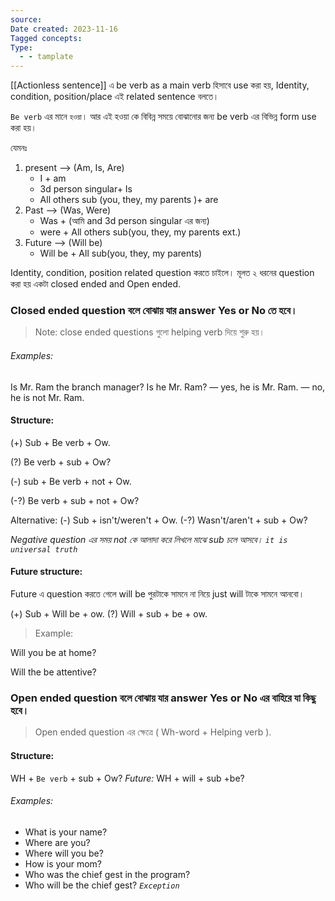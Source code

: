 ```yaml
---
source: 
Date created: 2023-11-16
Tagged concepts: 
Type:
  - - tamplate
---
```

[[Actionless sentence]] এ be verb as a main verb হিসাবে use করা হয়, Identity, condition, position/place এই related sentence বলতে।

`Be verb` এর মানে `হওয়া`। আর এই হওয়া কে বিবিন্ন সময়ে বোঝানোর জন্য be verb এর বিভিন্ন form use করা হয়।

যেমনঃ
1. present --> (Am, Is, Are)
	- I + am
	- 3d person singular+ Is
	- All others sub (you, they, my parents )+ are 
2. Past --> (Was, Were)
	- Was + (আমি and 3d person singular এর জন্য)
	- were + All others sub(you, they, my parents ext.)
1. Future --> (Will be)
	- Will be + All  sub(you, they, my parents)


Identity, condition, position related question করতে চাইলে। মূলত ২ ধরনের question করা হয় একটা closed ended and Open ended.

### Closed ended question বলে বোঝায় যার answer Yes or No তে হবে। 

>Note: close ended questions গুলো helping verb দিয়ে শুরু হয়।

###### Examples:

Is Mr. Ram the branch manager?
Is he Mr. Ram?
— yes, he is Mr. Ram.
— no, he is not Mr. Ram.

#### Structure:

(+) Sub + Be verb + Ow.

(?) Be verb + sub + Ow?

(-) sub + Be verb + not + Ow.

(-?) Be verb + sub + not + Ow?

Alternative: 
(-) Sub + isn't/weren't + Ow.
(-?) Wasn't/aren't + sub + Ow?

*Negative question এর সময় not কে আলাদা করে লিখলে মাঝে sub চলে আসবে। `it is universal truth`*

#### Future structure:

Future এ question করতে গেলে will be পুরটাকে সামনে না নিয়ে just will টাকে সামনে আনবো।

(+)  Sub + Will be + ow.
(?) Will + sub + be + ow.

> Example:

Will you be at home?

Will the be attentive?



### Open ended question বলে বোঝায় যার answer Yes or No এর বাহিরে যা কিছু হবে। 

>Open ended question এর ক্ষেত্রে  ( Wh-word + Helping verb ).

#### Structure:
WH + `Be verb` + sub + Ow?
*Future:* WH + will + sub +be?
###### Examples:
- What is your name?
- Where are you?
- Where will you be?
- How is your mom?
- Who was the chief gest in the program?
- Who will be the chief gest? *`Exception`*
